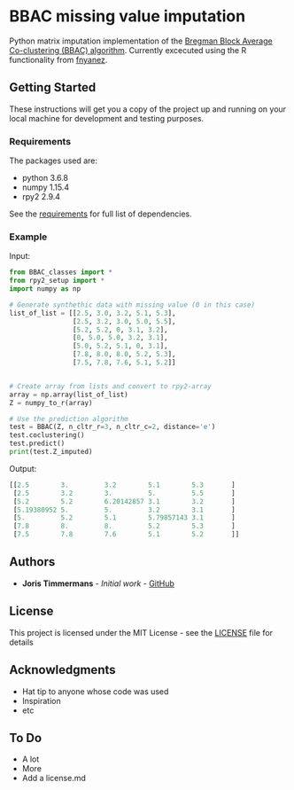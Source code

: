 # BBAC missing value imputation

Python matrix imputation implementation of the [Bregman Block Average Co-clustering (BBAC) algorithm](http://www.jmlr.org/papers/volume8/banerjee07a/banerjee07a.pdf). Currently excecuted using the R functionality from [fnyanez](https://github.com/fnyanez/bbac).

## Getting Started

These instructions will get you a copy of the project up and running on your local machine for development and testing purposes. 

### Requirements
The packages used are:
* python 3.6.8
* numpy 1.15.4
* rpy2 2.9.4

See the [requirements](requirements.txt) for full list of dependencies.

### Example

Input:
```python
from BBAC_classes import *
from rpy2_setup import *
import numpy as np

# Generate synthethic data with missing value (0 in this case)
list_of_list = [[2.5, 3.0, 3.2, 5.1, 5.3],
                [2.5, 3.2, 3.0, 5.0, 5.5],
                [5.2, 5.2, 0, 3.1, 3.2],
                [0, 5.0, 5.0, 3.2, 3.1],
                [5.0, 5.2, 5.1, 0, 3.1],
                [7.8, 8.0, 8.0, 5.2, 5.3],
                [7.5, 7.8, 7.6, 5.1, 5.2]]


# Create array from lists and convert to rpy2-array
array = np.array(list_of_list)
Z = numpy_to_r(array)

# Use the prediction algorithm
test = BBAC(Z, n_cltr_r=3, n_cltr_c=2, distance='e')
test.coclustering()
test.predict()
print(test.Z_imputed)
```

Output:
```python
[[2.5        3.         3.2        5.1        5.3       ]
 [2.5        3.2        3.         5.         5.5       ]
 [5.2        5.2        6.20142857 3.1        3.2       ]
 [5.19380952 5.         5.         3.2        3.1       ]
 [5.         5.2        5.1        5.79857143 3.1       ]
 [7.8        8.         8.         5.2        5.3       ]
 [7.5        7.8        7.6        5.1        5.2       ]]
```


## Authors

* **Joris Timmermans** - *Initial work* - [GitHub](https://github.com/JTimmermans)

## License

This project is licensed under the MIT License - see the [LICENSE](LICENSE) file for details

## Acknowledgments

* Hat tip to anyone whose code was used
* Inspiration
* etc

## To Do
* A lot
* More
* Add a license.md
